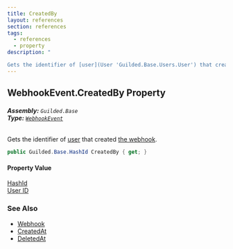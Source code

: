 ```yaml
---
title: CreatedBy
layout: references
section: references
tags:
  - references
  - property
description: "

Gets the identifier of [user](User 'Guilded.Base.Users.User') that created [the webhook](Webhook 'Guilded.Base.Servers.Webhook')."
---
```


## WebhookEvent.CreatedBy Property
###### **Assembly:** `Guilded.Base`<br/>**Type:** [`WebhookEvent`](WebhookEvent 'Guilded.Base.Events.WebhookEvent')

Gets the identifier of [user](User 'Guilded.Base.Users.User') that created [the webhook](Webhook 'Guilded.Base.Servers.Webhook').

```csharp
public Guilded.Base.HashId CreatedBy { get; }
```

#### Property Value
[HashId](HashId 'Guilded.Base.HashId')  
[User ID](UserSummary.Id 'Guilded.Base.Users.UserSummary.Id')

### See Also
- [Webhook](Webhook 'Guilded.Base.Servers.Webhook')
- [CreatedAt](Webhook.CreatedAt 'Guilded.Base.Servers.Webhook.CreatedAt')
- [DeletedAt](Webhook.DeletedAt 'Guilded.Base.Servers.Webhook.DeletedAt')